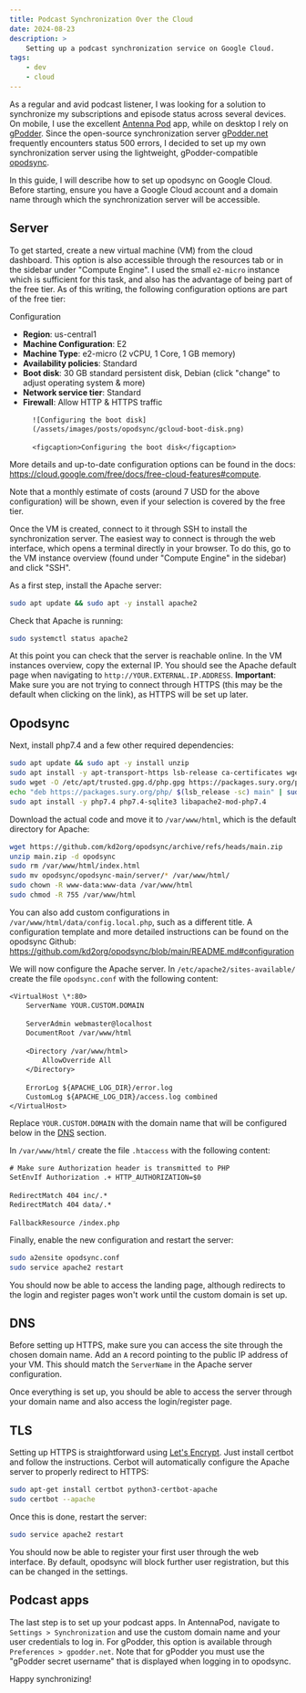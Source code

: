 ```yaml
---
title: Podcast Synchronization Over the Cloud
date: 2024-08-23
description: >
    Setting up a podcast synchronization service on Google Cloud.
tags:
    - dev
    - cloud
---
```


As a regular and avid podcast listener, I was looking for a solution to
synchronize my subscriptions and episode status across several devices. On
mobile, I use the excellent [Antenna Pod](https://antennapod.org/)
app, while on desktop I rely on [gPodder](https://gpodder.github.io/).
Since the open-source synchronization server [gPodder.net](https://gpodder.net/)
frequently encounters status 500 errors, I decided to set up my own
synchronization server using the lightweight, gPodder-compatible
[opodsync](https://github.com/kd2org/opodsync/).

In this guide, I will describe how to set up opodsync on Google Cloud. Before
starting, ensure you have a Google Cloud account and a domain name through which
the synchronization server will be accessible.

## Server

To get started, create a new virtual machine (VM) from the cloud dashboard. This
option is also accessible through the resources tab or in the sidebar under
"Compute Engine". I used the small `e2-micro` instance which is sufficient for
this task, and also has the advantage of being part of the free tier. As of this
writing, the following configuration options are part of the free tier:

Configuration

- **Region**: us-central1
- **Machine Configuration**: E2
- **Machine Type**: e2-micro (2 vCPU, 1 Core, 1 GB memory)
- **Availability policies**: Standard
- **Boot disk**: 30 GB standard persistent disk, Debian (click "change" to
  adjust operating system & more)
- **Network service tier**: Standard
- **Firewall**: Allow HTTP & HTTPS traffic

<figure class="figure__no-number">

    ![Configuring the boot disk](/assets/images/posts/opodsync/gcloud-boot-disk.png)

    <figcaption>Configuring the boot disk</figcaption>

</figure>

More details and up-to-date configuration options can be found in the docs:
https://cloud.google.com/free/docs/free-cloud-features#compute.

Note that a monthly estimate of costs (around 7 USD for the above configuration)
will be shown, even if your selection is covered by the free tier.

Once the VM is created, connect to it through SSH to install the synchronization
server. The easiest way to connect is through the web interface, which opens a
terminal directly in your browser. To do this, go to the VM instance overview
(found under "Compute Engine" in the sidebar) and click "SSH".

As a first step, install the Apache server:

```bash
sudo apt update && sudo apt -y install apache2
```

Check that Apache is running:

```bash
sudo systemctl status apache2
```

At this point you can check that the server is reachable online. In the VM
instances overview, copy the external IP. You should see the Apache default page
when navigating to `http://YOUR.EXTERNAL.IP.ADDRESS`. **Important**: Make sure
you are not trying to connect through HTTPS (this may be the default when
clicking on the link), as HTTPS will be set up later.

## Opodsync

Next, install php7.4 and a few other required dependencies:

```bash
sudo apt update && sudo apt -y install unzip
sudo apt install -y apt-transport-https lsb-release ca-certificates wget
sudo wget -O /etc/apt/trusted.gpg.d/php.gpg https://packages.sury.org/php/apt.gpg
echo "deb https://packages.sury.org/php/ $(lsb_release -sc) main" | sudo tee /etc/apt/sources.list.d/php.list
sudo apt install -y php7.4 php7.4-sqlite3 libapache2-mod-php7.4
```

Download the actual code and move it to `/var/www/html`, which is the default
directory for Apache:

```bash
wget https://github.com/kd2org/opodsync/archive/refs/heads/main.zip
unzip main.zip -d opodsync
sudo rm /var/www/html/index.html
sudo mv opodsync/opodsync-main/server/* /var/www/html/
sudo chown -R www-data:www-data /var/www/html
sudo chmod -R 755 /var/www/html
```

You can also add custom configurations in `/var/www/html/data/config.local.php`,
such as a different title. A configuration template and more detailed
instructions can be found on the opodsync Github:
https://github.com/kd2org/opodsync/blob/main/README.md#configuration

We will now configure the Apache server. In `/etc/apache2/sites-available/`
create the file `opodsync.conf` with the following content:

```apacheconf
<VirtualHost \*:80>
    ServerName YOUR.CUSTOM.DOMAIN

    ServerAdmin webmaster@localhost
    DocumentRoot /var/www/html

    <Directory /var/www/html>
        AllowOverride All
    </Directory>

    ErrorLog ${APACHE_LOG_DIR}/error.log
    CustomLog ${APACHE_LOG_DIR}/access.log combined
</VirtualHost>
```

Replace `YOUR.CUSTOM.DOMAIN` with the domain name that will be configured below
in the [DNS](#dns) section.

In `/var/www/html/` create the file `.htaccess` with the following content:

```apacheconf
# Make sure Authorization header is transmitted to PHP
SetEnvIf Authorization .+ HTTP_AUTHORIZATION=$0

RedirectMatch 404 inc/.*
RedirectMatch 404 data/.*

FallbackResource /index.php
```

Finally, enable the new configuration and restart the server:

```bash
sudo a2ensite opodsync.conf
sudo service apache2 restart
```

You should now be able to access the landing page, although redirects to the
login and register pages won't work until the custom domain is set up.

## DNS

Before setting up HTTPS, make sure you can access the site through the chosen
domain name. Add an `A` record pointing to the public IP address of your VM.
This should match the `ServerName` in the Apache server configuration.

Once everything is set up, you should be able to access the server through your
domain name and also access the login/register page.

## TLS

Setting up HTTPS is straightforward using
[Let's Encrypt](https://letsencrypt.org/). Just install certbot and follow the
instructions. Cerbot will automatically configure the Apache server to properly
redirect to HTTPS:

```bash
sudo apt-get install certbot python3-certbot-apache
sudo certbot --apache
```

Once this is done, restart the server:

```bash
sudo service apache2 restart
```

You should now be able to register your first user through the web interface. By
default, opodsync will block further user registration, but this can be changed
in the settings.

## Podcast apps

The last step is to set up your podcast apps. In AntennaPod, navigate to
`Settings > Synchronization` and use the custom domain name and your user
credentials to log in. For gPodder, this option is available through
`Preferences > gpodder.net`. Note that for gPodder you must use the
"gPodder secret username" that is displayed when logging in to opodsync.

Happy synchronizing!
